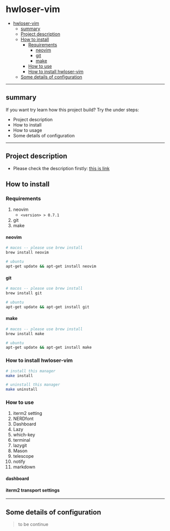 # hwloser-vim

* [hwloser\-vim](#hwloser-vim)
  * [summary](#summary)
  * [Project description](#project-description)
  * [How to install](#how-to-install)
    * [Requirements](#requirements)
      * [neovim](#neovim)
      * [git](#git)
      * [make](#make)
    * [How to use](#how-to-use)
    * [How to install hwloser\-vim](#how-to-install-hwloser-vim)
  * [Some details of configuration](#some-details-of-configuration)

---

## summary

If you want try learn how this project build? Try the under steps:

- Project description
- How to install
- How to usage
- Some details of configuration

---

## Project description

- Please check the description firstly: [this is link](./description.md)

## How to install

### Requirements

1. neovim
    - `<version> > 0.7.1`
2. git
3. make

#### neovim

```bash
# macos -- please use brew install
brew install neovim

# ubuntu
apt-get update && apt-get install neovim
```

#### git

```bash
# macos -- please use brew install
brew install git

# ubuntu
apt-get update && apt-get install git
```

#### make

```bash
# macos -- please use brew install
brew install make

# ubuntu
apt-get update && apt-get install make
```


### How to install hwloser-vim

```bash
# install this manager
make install

# uninstall this manager
make uninstall
```

### How to use

1. iterm2 setting<for transport>
2. NERDfont
3. Dashboard
4. Lazy
5. which-key
6. terminal
7. lazygit
8. Mason
9. telescope
10. notify
11. markdown

#### dashboard
#### iterm2 transport settings

---

## Some details of configuration

> to be continue
